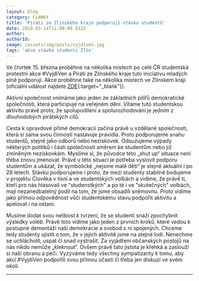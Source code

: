 ```yaml
---
layout: blog
category: CLANKY
title: 'Piráti ze Zlínského kraje podporují stávku studentů'
date: 2018-03-14T11:00:00.032Z
author:
authorId:
image: /assets/img/posts/vyjdiven.jpg
tags: 'akce stávka studenti Zlín'
---
```


Ve čtvrtek 15. března proběhne na několika místech po celé ČR studentská protestní akce #VyjdiVen a Piráti ze Zlínského kraje tuto iniciativu mladých plně podporují. Akce proběhne také na několika místech ve Zlínském kraji (oficiální událost najdete [ZDE](https://www.facebook.com/events/158080204911148){:target="_blank"}).

Aktivní společnost vnímáme jako jeden ze základních pilířů demokratické společnosti, která participuje na veřejném dění. Vítáme tuto studentskou aktivitu právě proto, že spolupodílení a spolurozhodování je jedním z dlouhodobých pirátských cílů.

Cesta k opravdové přímé demokracii začíná právě u vzdělané společnosti, která si sama svou činností nastavuje pravidla. Proto podporujeme snahu studentů, stejně jako odborů nebo neziskovek. Odsuzujeme výpady některých politiků i části společnosti směrem ke studentům nebo již zmíněným neziskovkám. Myslíme si, že původce této „shut up“ situace není třeba znovu jmenovat. Právě v této situaci je potřeba vyslovit podporu studentům a ukázat, že symbolické „nejsme malé děti“ je stejně aktuální i po 29 letech. Stávku podporujeme i proto, že mezi studenty stabilně bodujeme v projektu Člověka v tísni a ve studentských volbách a vidíme, že právě ti, kteří pro nás hlasovali ve "studenstkých" a po té i ve "skutečných" volbách,  mají nezanedbatelný podíl na tom, že jsme obsadili sněmovnu. Proto vidíme jako přímou odpovědnost vůči studentskému stavu podpořit aktivitu a apelovat i na ostaní.

Musíme dodat svou nelibost k tvrzení, že se studenti snaží zpochybnit výsledky voleb. Právě toto vidíme jako jeden z prvních kroků, které vedou k postupné demontáži naší demokracie a svobod s ní spojených. Chceme tedy studenty ujistit o tom, že v jejich aktivitě jsme na stejné lodi. Nenechme se uchlácholit, uspat či snad vystrašit. Za vyjádření občanských postojů na nás nikdo nemůže „kleknout“. Ovšem právě tato jistota je křehká a zaslouží si naši obranu a péči.
Vyzýváme tedy všechny sympatizanty k tomu, aby akci #VyjdiVen podpořili svou přímou účastí či třeba jen diskuzí ve svém okolí.

- - -
